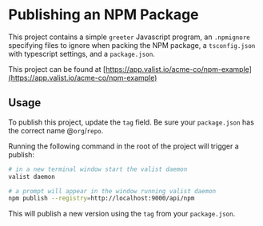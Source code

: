 # Publishing an NPM Package

This project contains a simple `greeter` Javascript program, an `.npmignore` specifying files to ignore when packing the NPM package, a `tsconfig.json` with typescript settings, and a `package.json`.

This project can be found at [https://app.valist.io/acme-co/npm-example](https://app.valist.io/acme-co/npm-example)

## Usage

To publish this project, update the `tag` field. Be sure your `package.json` has the correct name @`org`/`repo`.

Running the following command in the root of the project will trigger a publish:

```bash
# in a new terminal window start the valist daemon
valist daemon

# a prompt will appear in the window running valist daemon
npm publish --registry=http://localhost:9000/api/npm
```

This will publish a new version using the `tag` from your `package.json`.
